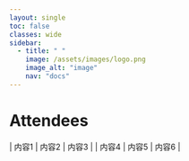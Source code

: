 ```yaml
---
layout: single
toc: false
classes: wide
sidebar:  
  - title: " "   
    image: /assets/images/logo.png
    image_alt: "image"
    nav: "docs"
---
```


# Attendees


| 内容1 | 内容2 | 内容3 |
| 内容4 | 内容5 | 内容6 |


